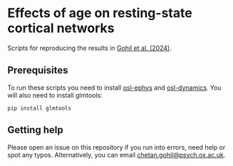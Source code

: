 # Effects of age on resting-state cortical networks

Scripts for reproducing the results in [Gohil et al. (2024)](https://www.biorxiv.org/content/10.1101/2024.09.23.614004v1).

## Prerequisites

To run these scripts you need to install [osl-ephys](https://github.com/OHBA-analysis/osl-ephys) and [osl-dynamics](https://github.com/OHBA-analysis/osl-dynamics). You will also need to install glmtools:
```
pip install glmtools
```

## Getting help

Please open an issue on this repository if you run into errors, need help or spot any typos. Alternatively, you can email chetan.gohil@psych.ox.ac.uk.
